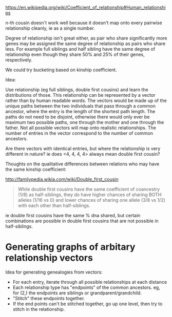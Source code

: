 https://en.wikipedia.org/wiki/Coefficient_of_relationship#Human_relationships

n-th cousin doesn't work well because it doesn't map onto every
pairwise relationship cleanly, ie as a single number.

Degree of relationship isn't great either, as pair who share
significantly more genes may be assigned the same degree of
relationship as pairs who share less. For example full siblings and
half sibling have the same degree of relationship even though they
share 50% and 25% of their genes, respectively.

We could try bucketing based on kinship coefficient.

Idea:

Use relationship (eg full siblings, double first cousins) and learn the distributions of those. This relationship can be represented by a vector rather than by human readable words. The vectors would be made up of the unique paths between the two individuals that pass through a common ancestor, where the entry is the length of the shortest path length. The paths do not need to be disjoint, otherwise there would only ever be maximum two possible paths, one through the mother and one through the father. Not all possible vectors will map onto realistic relationships. The number of entries in the vector correspond to the number of common ancestors.

Are there vectors with identical entries, but where the relationship is very different in nature? ie does <4, 4, 4, 4> always mean double first cousin?

Thoughts on the qualitative differences between relations who may have the same kinship coefficient:

http://familypedia.wikia.com/wiki/Double_first_cousin

>  While double first cousins have the same coefficient of coancestry (1/8) as half-siblings, they do have higher chances of sharing BOTH alleles (1/16 vs 0) and lower chances of sharing one allele (3/8 vs 1/2) with each other than half-siblings.

ie double first cousins have the same % dna shared, but certain combinations are possible in double first cousins that are not possible in half-siblings.


Generating graphs of arbitary relationship vectors
==================================================

Idea for generating genealogies from vectors:

* For each entry, iterate through all possible relationships at each distance
* Each relationship type has "endpoints" of the common ancestors.
  eg, for (2,) the endpoints are siblings or grandparent/grandchild.
* "Stitch" these endpoints together.
* If the end points can't be stitched together, go up one level, then try to stitch in the relationship.
